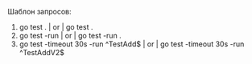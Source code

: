 Шаблон запросов:
1) go test . | or | go test .
2) go test -run | or | go test -run .
3) go test -timeout 30s -run ^TestAdd$ | or | go test -timeout 30s -run ^TestAddV2$
